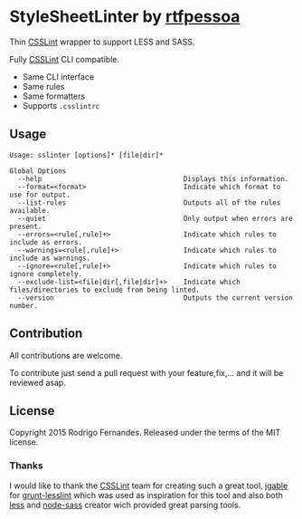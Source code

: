 # StyleSheetLinter by [rtfpessoa](https://github.com/rtfpessoa)

Thin [CSSLint](https://github.com/CSSLint/csslint.git) wrapper to support LESS and SASS.

Fully [CSSLint](https://github.com/CSSLint/csslint.git) CLI compatible.

* Same CLI interface
* Same rules
* Same formatters
* Supports `.csslintrc`

## Usage

    Usage: sslinter [options]* [file|dir]*
    
    Global Options
      --help                                   Displays this information.
      --format=<format>                        Indicate which format to use for output.
      --list-rules                             Outputs all of the rules available.
      --quiet                                  Only output when errors are present.
      --errors=<rule[,rule]+>                  Indicate which rules to include as errors.
      --warnings=<rule[,rule]+>                Indicate which rules to include as warnings.
      --ignore=<rule[,rule]+>                  Indicate which rules to ignore completely.
      --exclude-list=<file|dir[,file|dir]+>    Indicate which files/directories to exclude from being linted.
      --version                                Outputs the current version number.

## Contribution

All contributions are welcome.

To contribute just send a pull request with your feature,fix,... and it will be reviewed asap.

## License

Copyright 2015 Rodrigo Fernandes. Released under the terms of the MIT license.

### Thanks

I would like to thank the [CSSLint](https://github.com/CSSLint/csslint) team for creating such a great tool,
[jgable](https://github.com/jgable) for [grunt-lesslint](https://github.com/jgable/grunt-lesslint)
which was used as inspiration for this tool and also both [less](https://www.npmjs.com/package/less) and
[node-sass](https://www.npmjs.com/package/node-sass) creator wich provided great parsing tools.
